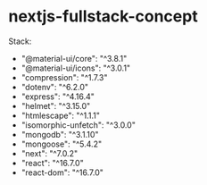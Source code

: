 # nextjs-fullstack-concept

Stack:
- "@material-ui/core": "^3.8.1"
- "@material-ui/icons": "^3.0.1"
- "compression": "^1.7.3"
- "dotenv": "^6.2.0"
- "express": "^4.16.4"
- "helmet": "^3.15.0"
- "htmlescape": "^1.1.1"
- "isomorphic-unfetch": "^3.0.0"
- "mongodb": "^3.1.10"
- "mongoose": "^5.4.2"
- "next": "^7.0.2"
- "react": "^16.7.0"
- "react-dom": "^16.7.0"

